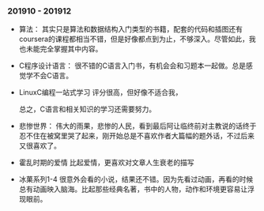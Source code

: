 ### 201910 - 201912
* 算法：
其实只是算法和数据结构入门类型的书籍，配套的代码和插图还有coursera的课程都相当不错，但是好像都点到为止，不够深入。尽管如此，我也未能完全掌握其中内容。

* C程序设计语言：
很不错的C语言入门书，有机会会和习题本一起做。总是感觉学不会C语言。

* LinuxC编程一站式学习
评分很高，但好像不适合我，

  总之，C语言和相关知识的学习还需要努力。
* 悲惨世界：
伟大的雨果，悲惨的人民，看到最后阿让临终前对主教说的话终于忍不住在被窝里哭了起来，刚开始总是不喜欢作者大篇幅的题外话，不过后来又很喜欢了。
* 霍乱时期的爱情
比起爱情，更喜欢对文章人生衰老的描写

* 冰菓系列1-4
很意外会看的小说，结果还不错。因为先看过动画，再看的时候总有动画映入脑海。比起那些经典名著，书中的人物，动作和环境更容易让浮现眼前。
